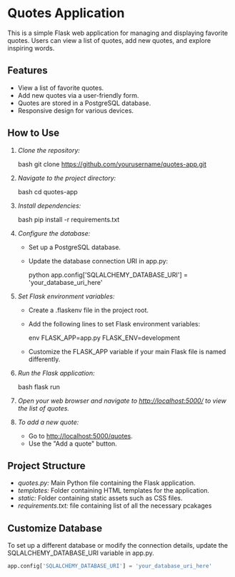 # Quotes Application

This is a simple Flask web application for managing and displaying favorite quotes. Users can view a list of quotes, add new quotes, and explore inspiring words.

## Features
- View a list of favorite quotes.
- Add new quotes via a user-friendly form.
- Quotes are stored in a PostgreSQL database.
- Responsive design for various devices.

## How to Use
1. *Clone the repository:*

    bash
    git clone https://github.com/yourusername/quotes-app.git
    

2. *Navigate to the project directory:*

    bash
    cd quotes-app
    

3. *Install dependencies:*

    bash
    pip install -r requirements.txt
    

4. *Configure the database:*
    - Set up a PostgreSQL database.
    - Update the database connection URI in app.py:

        python
        app.config['SQLALCHEMY_DATABASE_URI'] = 'your_database_uri_here'
        

5. *Set Flask environment variables:*
    - Create a .flaskenv file in the project root.
    - Add the following lines to set Flask environment variables:

        env
        FLASK_APP=app.py
        FLASK_ENV=development
        

    - Customize the FLASK_APP variable if your main Flask file is named differently.

6. *Run the Flask application:*

    bash
    flask run
    

7. *Open your web browser and navigate to [http://localhost:5000/](http://localhost:5000/) to view the list of quotes.*

8. *To add a new quote:*
    - Go to [http://localhost:5000/quotes](http://localhost:5000/quotes).
    - Use the "Add a quote" button.

## Project Structure
- *quotes.py:* Main Python file containing the Flask application.
- *templates:* Folder containing HTML templates for the application.
- *static:* Folder containing static assets such as CSS files.
- *requirements.txt:* file containing list of all the necessary pcakages


## Customize Database
To set up a different database or modify the connection details, update the SQLALCHEMY_DATABASE_URI variable in app.py.

```python
app.config['SQLALCHEMY_DATABASE_URI'] = 'your_database_uri_here'